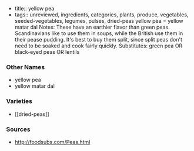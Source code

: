 - title:: yellow pea
- tags:: unreviewed, ingredients, categories, plants, produce, vegetables, seeded-vegetables, legumes, pulses, dried-peas
yellow pea = yellow matar dal Notes: These have an earthier flavor than green peas. Scandinavians like to use them in soups, while the British use them in their pease pudding. It's best to buy them split, since split peas don't need to be soaked and cook fairly quickly. Substitutes: green pea OR black-eyed peas OR lentils

### Other Names

* yellow pea
* yellow matar dal

### Varieties

* [[dried-peas]]

### Sources
* http://foodsubs.com/Peas.html
